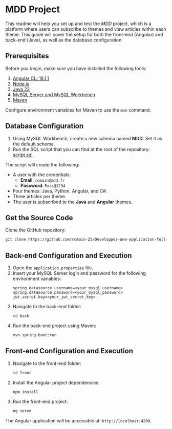 # MDD Project

This readme will help you set up and test the *MDD* project, which is a platform where users can subscribe to themes and view articles within each theme. This guide will cover the setup for both the front-end (Angular) and back-end (Java), as well as the database configuration.

## Prerequisites

Before you begin, make sure you have installed the following tools:

1. [Angular CLI 18.1.1](https://angular.io/cli)
2. [Node.js](https://nodejs.org/)
3. [Java 22](https://www.oracle.com/java/technologies/javase-jdk22-downloads.html)
4. [MySQL Server and MySQL Workbench](https://dev.mysql.com/downloads/)
5. [Maven](https://maven.apache.org/)

Configure environment variables for Maven to use the `mvn` command.

## Database Configuration

1. Using MySQL Workbench, create a new schema named **MDD**. Set it as the default schema.
2. Run the SQL script that you can find at the root of the repository: [script.sql](https://github.com/romain-25/Developpez-une-application-full-stack-complete.git).

The script will create the following:
- A user with the credentials:
    - **Email**: `romain@mdd.fr`
    - **Password**: `Pass@1234`
- Four themes: Java, Python, Angular, and C#.
- Three articles per theme.
- The user is subscribed to the **Java** and **Angular** themes.

## Get the Source Code

Clone the GitHub repository:
```sh
git clone https://github.com/romain-25/Developpez-une-application-full-stack-complete.git
```
## Back-end Configuration and Execution

1. Open the `application.properties` file.
2. Insert your MySQL Server login and password for the following environment variables:
    ```properties
    spring.datasource.username=<your_mysql_username>
    spring.datasource.password=<your_mysql_password>
    jwt.secret.key=<your_jwt_secret_key>
    ```
3. Navigate to the back-end folder:
    ```sh
    cd back
    ```
4. Run the back-end project using Maven:
    ```sh
    mvn spring-boot:run
    ```

## Front-end Configuration and Execution

1. Navigate to the front-end folder:
    ```sh
    cd front
    ```
2. Install the Angular project dependencies:
    ```sh
    npm install
    ```
3. Run the front-end project:
    ```sh
    ng serve
    ```

The Angular application will be accessible at: `http://localhost:4200`.
